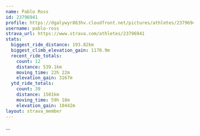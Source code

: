 ```yaml
---
name: Pablo Ross
id: 23796941
profile: https://dgalywyr863hv.cloudfront.net/pictures/athletes/23796941/14615399/1/large.jpg
username: pablo-ross
strava_url: https://www.strava.com/athletes/23796941
stats:
  biggest_ride_distance: 193.82km
  biggest_climb_elevation_gain: 1170.9m
  recent_ride_totals:
    count: 12
    distance: 539.1km
    moving_time: 22h 22m
    elevation_gain: 3167m
  ytd_ride_totals:
    count: 39
    distance: 1501km
    moving_time: 59h 18m
    elevation_gain: 10442m
layout: strava_member
--- 
```

...
